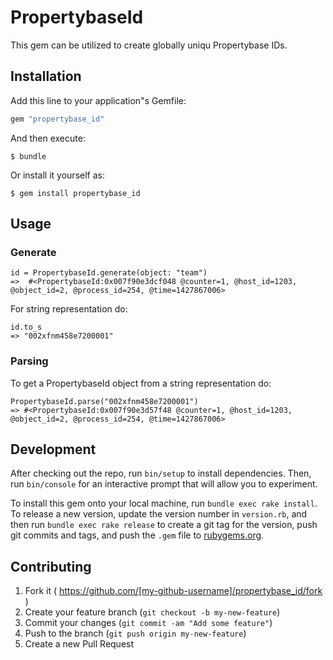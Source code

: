 # PropertybaseId

This gem can be utilized to create globally uniqu Propertybase IDs.

## Installation

Add this line to your application"s Gemfile:

```ruby
gem "propertybase_id"
```

And then execute:

    $ bundle

Or install it yourself as:

    $ gem install propertybase_id

## Usage

### Generate

    id = PropertybaseId.generate(object: "team")
    =>  #<PropertybaseId:0x007f90e3dcf048 @counter=1, @host_id=1203, @object_id=2, @process_id=254, @time=1427867006>

For string representation do:

    id.to_s
    => "002xfnm458e7200001"

### Parsing

To get a PropertybaseId object from a string representation do:

    PropertybaseId.parse("002xfnm458e7200001")
    => #<PropertybaseId:0x007f90e3d57f48 @counter=1, @host_id=1203, @object_id=2, @process_id=254, @time=1427867006>

## Development

After checking out the repo, run `bin/setup` to install dependencies. Then, run `bin/console` for an interactive prompt that will allow you to experiment.

To install this gem onto your local machine, run `bundle exec rake install`. To release a new version, update the version number in `version.rb`, and then run `bundle exec rake release` to create a git tag for the version, push git commits and tags, and push the `.gem` file to [rubygems.org](https://rubygems.org).

## Contributing

1. Fork it ( https://github.com/[my-github-username]/propertybase_id/fork )
2. Create your feature branch (`git checkout -b my-new-feature`)
3. Commit your changes (`git commit -am "Add some feature"`)
4. Push to the branch (`git push origin my-new-feature`)
5. Create a new Pull Request
